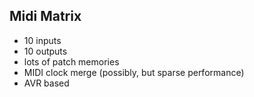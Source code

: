 ## Midi Matrix
* 10 inputs
* 10 outputs
* lots of patch memories
* MIDI clock merge (possibly, but sparse performance)
* AVR based
